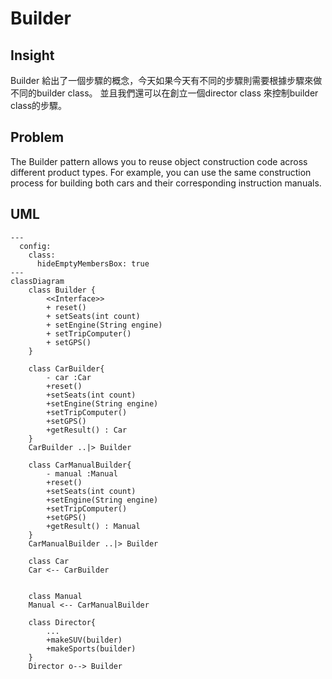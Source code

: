 # Builder

## Insight

Builder 給出了一個步驟的概念，今天如果今天有不同的步驟則需要根據步驟來做不同的builder class。
並且我們還可以在創立一個director class 來控制builder class的步驟。

## Problem
The Builder pattern allows you to reuse object construction code across different product types. For example, you can use the same construction process for building both cars and their corresponding instruction manuals.

## UML

```mermaid
---
  config:
    class:
      hideEmptyMembersBox: true
---
classDiagram
    class Builder {
        <<Interface>>
        + reset()
        + setSeats(int count)
        + setEngine(String engine)
        + setTripComputer()
        + setGPS()
    }

    class CarBuilder{
        - car :Car
        +reset()
        +setSeats(int count)
        +setEngine(String engine)
        +setTripComputer()
        +setGPS()
        +getResult() : Car
    }
    CarBuilder ..|> Builder

    class CarManualBuilder{
        - manual :Manual
        +reset()
        +setSeats(int count)
        +setEngine(String engine)
        +setTripComputer()
        +setGPS()
        +getResult() : Manual
    }
    CarManualBuilder ..|> Builder

    class Car
    Car <-- CarBuilder

    
    class Manual
    Manual <-- CarManualBuilder

    class Director{
        ...
        +makeSUV(builder)
        +makeSports(builder)
    }
    Director o--> Builder

```